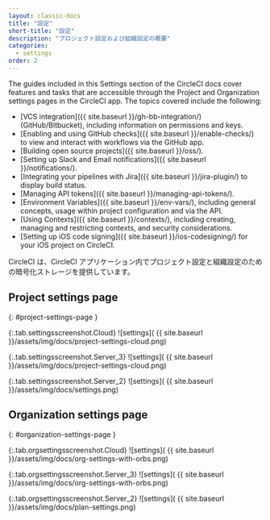 ```yaml
---
layout: classic-docs
title: "設定"
short-title: "設定"
description: "プロジェクト設定および組織設定の概要"
categories:
  - settings
order: 2
---
```


The guides included in this Settings section of the CircleCI docs cover features and tasks that are accessible through the Project and Organization settings pages in the CircleCI app. The topics covered include the following:

* [VCS integration]({{ site.baseurl }}/gh-bb-integration/) (GitHub/Bitbucket), including information on permissions and keys.
* [Enabling and using GitHub checks]({{ site.baseurl }}/enable-checks/) to view and interact with workflows via the GitHub app.
* [Building open source projects]({{ site.baseurl }}/oss/).
* [Setting up Slack and Email notifications]({{ site.baseurl }}/notifications/).
* [Integrating your pipelines with Jira]({{ site.baseurl }}/jira-plugin/) to display build status.
* [Managing API tokens]({{ site.baseurl }}/managing-api-tokens/).
* [Environment Variables]({{ site.baseurl }}/env-vars/), including general concepts, usage within project configuration and via the API.
* [Using Contexts]({{ site.baseurl }}/contexts/), including creating, managing and restricting contexts, and security considerations.
* [Setting up iOS code signing]({{ site.baseurl }}/ios-codesigning/) for your iOS project on CircleCI.

CircleCI は、CircleCI アプリケーション内でプロジェクト設定と組織設定のための暗号化ストレージを提供しています。

## Project settings page
{: #project-settings-page }

{:.tab.settingsscreenshot.Cloud}
![settings]( {{ site.baseurl }}/assets/img/docs/project-settings-cloud.png)

{:.tab.settingsscreenshot.Server_3}
![settings]( {{ site.baseurl }}/assets/img/docs/project-settings-cloud.png)

{:.tab.settingsscreenshot.Server_2}
![settings]( {{ site.baseurl }}/assets/img/docs/settings.png)

## Organization settings page
{: #organization-settings-page }

{:.tab.orgsettingsscreenshot.Cloud}
![settings]( {{ site.baseurl }}/assets/img/docs/org-settings-with-orbs.png)

{:.tab.orgsettingsscreenshot.Server_3}
![settings]( {{ site.baseurl }}/assets/img/docs/org-settings-with-orbs.png)

{:.tab.orgsettingsscreenshot.Server_2}
![settings]( {{ site.baseurl }}/assets/img/docs/plan-settings.png)

